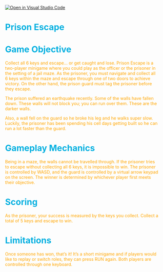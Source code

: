 [![Open in Visual Studio Code](https://classroom.github.com/assets/open-in-vscode-c66648af7eb3fe8bc4f294546bfd86ef473780cde1dea487d3c4ff354943c9ae.svg)](https://classroom.github.com/online_ide?assignment_repo_id=7912581&assignment_repo_type=AssignmentRepo)

<font color="sky blue">

# Prison Escape

# Game Objective

<font color="orange">

Collect all 6 keys and escape… or get caught and lose. Prison Escape is a two-player minigame where you could play as the officer or the prisoner in the setting of a jail maze. As the prisoner, you must navigate and collect all 6 keys within the maze and escape through one of two doors to achieve victory. On the other hand, the prison guard must tag the prisoner before they escape. 

The prison suffered an earthquake recently. Some of the walls have fallen down. These walls will not block you; you can run over them. These are the darker walls. 

Also, a wall fell on the guard so he broke his leg and he walks super slow. Luckily, the prisoner has been spending his cell days getting built so he can run a lot faster than the guard. 


<font color="sky blue">

# Gameplay Mechanics

<font color="orange">

Being in a maze, the walls cannot be travelled through. If the prisoner tries to escape without collecting all 6 keys, it is impossible to win. The prisoner is controlled by WASD, and the guard is controlled by a virtual arrow keypad on the screen. The winner is determined by whichever player first meets their objective. 

<font color="sky blue">

# Scoring

<font color="orange">

As the prisoner, your success is measured by the keys you collect. Collect a total of 5 keys and escape to win. 

<font color="sky blue">

# Limitations

<font color="orange">

Once someone has won, that’s it! It’s a short minigame and if players would like to replay or switch roles, they can press RUN again. Both players are controlled through one keyboard. 


